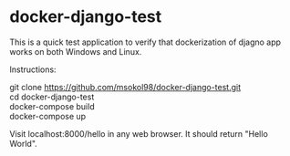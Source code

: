 # docker-django-test

This is a quick test application to verify that dockerization of djagno app works on both Windows and Linux.

Instructions:

git clone https://github.com/msokol98/docker-django-test.git <br />
cd docker-django-test <br />
docker-compose build <br />
docker-compose up <br />

Visit localhost:8000/hello in any web browser. It should return "Hello World".
